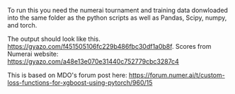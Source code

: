 To run this you need the numerai tournament and training data donwloaded into the same folder as the python scripts as well as Pandas, Scipy, numpy, and torch.

The output should look like this.  https://gyazo.com/f451505106fc229b486fbc30df1a0b8f.  Scores from Numerai website: https://gyazo.com/a48e13e070e31440c752779cbc3287c4

This is based on MDO's forum post here: https://forum.numer.ai/t/custom-loss-functions-for-xgboost-using-pytorch/960/15
